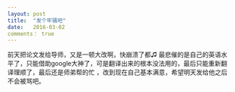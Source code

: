 ```yaml
---
layout: post
title:  "发个牢骚吧"
date:   2016-03-02
comments： true
---
```


前天把论文发给导师，又是一顿大改啊，快崩溃了都♫ 
最悲催的是自己的英语水平了，只能借助google大神了，可是翻译出来的根本没法用的，最后只能重新翻译理顺了，最后还是师弟帮的忙
，改到现在自己基本满意，希望明天发给他之后不会被骂吧。

